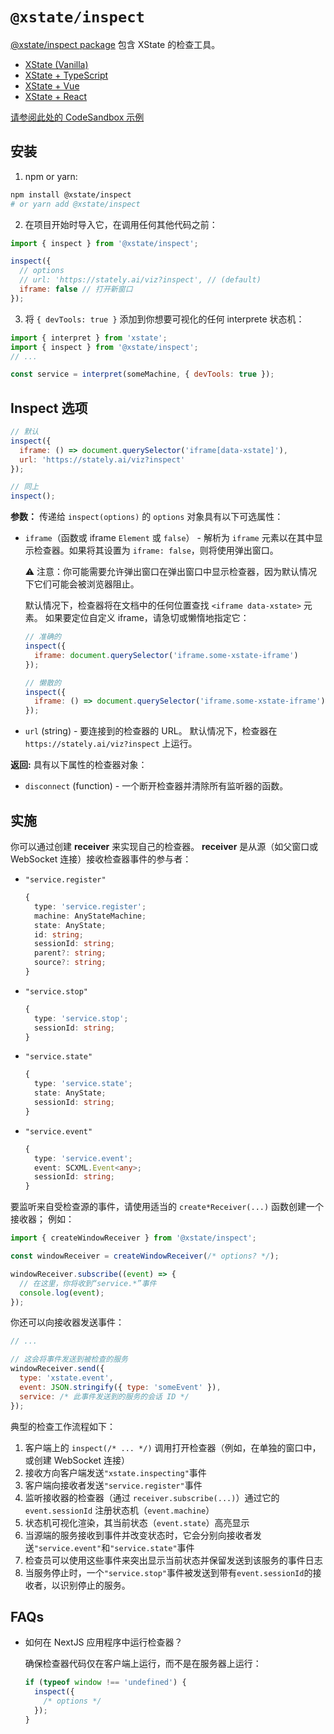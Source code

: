 # `@xstate/inspect`

[@xstate/inspect package](https://github.com/statelyai/xstate/tree/main/packages/xstate-inspect) 包含 XState 的检查工具。

- [XState (Vanilla)](https://codesandbox.io/s/xstate-ts-viz-template-qzdvv)
- [XState + TypeScript](https://codesandbox.io/s/xstate-ts-viz-template-qzdvv)
- [XState + Vue](https://codesandbox.io/s/xstate-vue-viz-template-r5wd7)
- [XState + React](https://codesandbox.io/s/xstate-react-viz-template-5wq3q)

[请参阅此处的 CodeSandbox 示例](https://codesandbox.io/s/xstate-vue-minute-timer-viz-1txmk)

## 安装

1. npm or yarn:

```bash
npm install @xstate/inspect
# or yarn add @xstate/inspect
```

2. 在项目开始时导入它，在调用任何其他代码之前：

```js
import { inspect } from '@xstate/inspect';

inspect({
  // options
  // url: 'https://stately.ai/viz?inspect', // (default)
  iframe: false // 打开新窗口
});
```

3. 将 `{ devTools: true }` 添加到你想要可视化的任何 interprete 状态机：

```js
import { interpret } from 'xstate';
import { inspect } from '@xstate/inspect';
// ...

const service = interpret(someMachine, { devTools: true });
```

## Inspect 选项

```js
// 默认
inspect({
  iframe: () => document.querySelector('iframe[data-xstate]'),
  url: 'https://stately.ai/viz?inspect'
});

// 同上
inspect();
```

**参数：** 传递给 `inspect(options)` 的 `options` 对象具有以下可选属性：

- `iframe`（函数或 iframe `Element` 或 `false`） - 解析为 `iframe` 元素以在其中显示检查器。如果将其设置为 `iframe: false`，则将使用弹出窗口。

  ⚠️ 注意：你可能需要允许弹出窗口在弹出窗口中显示检查器，因为默认情况下它们可能会被浏览器阻止。

  默认情况下，检查器将在文档中的任何位置查找 `<iframe data-xstate>` 元素。 如果要定位自定义 iframe，请急切或懒惰地指定它：

  ```js
  // 准确的
  inspect({
    iframe: document.querySelector('iframe.some-xstate-iframe')
  });
  ```

  ```js
  // 懒散的
  inspect({
    iframe: () => document.querySelector('iframe.some-xstate-iframe')
  });
  ```

- `url` (string) - 要连接到的检查器的 URL。 默认情况下，检查器在 `https://stately.ai/viz?inspect` 上运行。

**返回:** 具有以下属性的检查器对象：

- `disconnect` (function) - 一个断开检查器并清除所有监听器的函数。

## 实施

你可以通过创建 **receiver** 来实现自己的检查器。 **receiver** 是从源（如父窗口或 WebSocket 连接）接收检查器事件的参与者：

- `"service.register"`

  ```ts
  {
    type: 'service.register';
    machine: AnyStateMachine;
    state: AnyState;
    id: string;
    sessionId: string;
    parent?: string;
    source?: string;
  }
  ```

- `"service.stop"`

  ```ts
  {
    type: 'service.stop';
    sessionId: string;
  }
  ```

- `"service.state"`

  ```ts
  {
    type: 'service.state';
    state: AnyState;
    sessionId: string;
  }
  ```

- `"service.event"`

  ```ts
  {
    type: 'service.event';
    event: SCXML.Event<any>;
    sessionId: string;
  }
  ```

要监听来自受检查源的事件，请使用适当的 `create*Receiver(...)` 函数创建一个接收器； 例如：

```js
import { createWindowReceiver } from '@xstate/inspect';

const windowReceiver = createWindowReceiver(/* options? */);

windowReceiver.subscribe((event) => {
  // 在这里，你将收到“service.*”事件
  console.log(event);
});
```

你还可以向接收器发送事件：

```js
// ...

// 这会将事件发送到被检查的服务
windowReceiver.send({
  type: 'xstate.event',
  event: JSON.stringify({ type: 'someEvent' }),
  service: /* 此事件发送到的服务的会话 ID */
});
```

典型的检查工作流程如下：

1. 客户端上的 `inspect(/* ... */)` 调用打开检查器（例如，在单独的窗口中，或创建 WebSocket 连接）
2. 接收方向客户端发送`"xstate.inspecting"`事件
3. 客户端向接收者发送`"service.register"`事件
4. 监听接收器的检查器（通过 `receiver.subscribe(...)`）通过它的 `event.sessionId` 注册状态机（`event.machine`）
5. 状态机可视化渲染，其当前状态（`event.state`）高亮显示
6. 当源端的服务接收到事件并改变状态时，它会分别向接收者发送`"service.event"`和`"service.state"`事件
7. 检查员可以使用这些事件来突出显示当前状态并保留发送到该服务的事件日志
8. 当服务停止时，一个`"service.stop"`事件被发送到带有`event.sessionId`的接收者，以识别停止的服务。

## FAQs

- 如何在 NextJS 应用程序中运行检查器？

  确保检查器代码仅在客户端上运行，而不是在服务器上运行：

  ```js
  if (typeof window !== 'undefined') {
    inspect({
      /* options */
    });
  }
  ```
